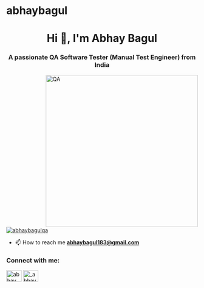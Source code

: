 # abhaybagul
<h1 align="center">Hi 👋, I'm Abhay Bagul</h1>
<h3 align="center">A passionate QA Software Tester (Manual Test Engineer) from India</h3>

<img align="right" alt="QA" width="400" src="![image](https://github.com/user-attachments/assets/f08f0941-eba5-4e37-bd53-c25ab992f42a)
">

<p align="left"> <a href="https://github.com/ryo-ma/github-profile-trophy"><img src="https://github-profile-trophy.vercel.app/?username=abhaybagulqa" alt="abhaybagulqa" /></a> </p>

- 📫 How to reach me **abhaybagul183@gmail.com**

<h3 align="left">Connect with me:</h3>
<p align="left">
<a href="https://linkedin.com/in/abhay bagul" target="blank"><img align="center" src="https://raw.githubusercontent.com/rahuldkjain/github-profile-readme-generator/master/src/images/icons/Social/linked-in-alt.svg" alt="abhay bagul" height="30" width="40" /></a>
<a href="https://instagram.com/_abhaybagul" target="blank"><img align="center" src="https://raw.githubusercontent.com/rahuldkjain/github-profile-readme-generator/master/src/images/icons/Social/instagram.svg" alt="_abhaybagul" height="30" width="40" /></a>
</p>
